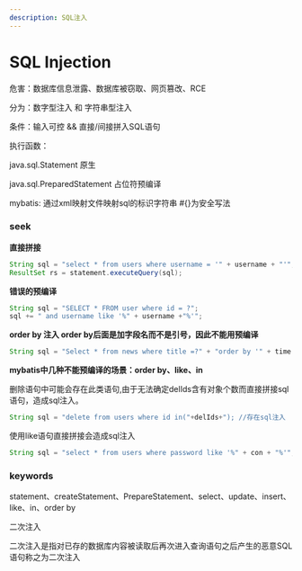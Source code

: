 ```yaml
---
description: SQL注入
---
```


# SQL Injection

危害：数据库信息泄露、数据库被窃取、网页篡改、RCE

分为：数字型注入 和 字符串型注入

条件：输入可控 && 直接/间接拼入SQL语句

执行函数：

java.sql.Statement 原生

java.sql.PreparedStatement 占位符预编译

mybatis: 通过xml映射文件映射sql的标识字符串 #{}为安全写法



### seek

**直接拼接**

```java
String sql = "select * from users where username = '" + username + "'";
ResultSet rs = statement.executeQuery(sql);
```

**错误的预编译**

```java
String sql = "SELECT * FROM user where id = ?";
sql += " and username like '%" + username +"%'";
```

**order by 注入 order by后面是加字段名而不是引号，因此不能用预编译**

```java
String sql = "Select * from news where title =?" + "order by '" + time + "' asc";
```

**mybatis中几种不能预编译的场景：order by、like、in**

删除语句中可能会存在此类语句,由于无法确定delIds含有对象个数而直接拼接sql语句，造成sql注入。

```java
String sql = "delete from users where id in("+delIds+"); //存在sql注入
```

使用like语句直接拼接会造成sql注入

```java
String sql = "select * from users where password like '%" + con + "%'"; //存在sql注入
```

### keywords

statement、createStatement、PrepareStatement、select、update、insert、like、in、order by



二次注入

二次注入是指对已存的数据库内容被读取后再次进入查询语句之后产生的恶意SQL语句称之为二次注入

